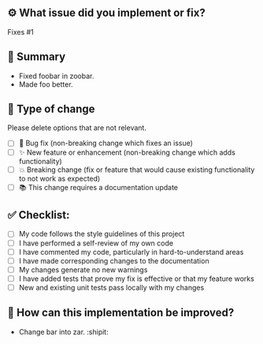 ## ⚙️ What issue did you implement or fix?
Fixes #1

## 📜 Summary
- Fixed foobar in zoobar.
- Made foo better.

## 📝 Type of change

Please delete options that are not relevant.

- [ ] 🐛 Bug fix (non-breaking change which fixes an issue)
- [ ] ✨ New feature or enhancement (non-breaking change which adds functionality)
- [ ] 💥 Breaking change (fix or feature that would cause existing functionality to not work as expected)
- [ ] 📚 This change requires a documentation update

## ✅ Checklist:

- [ ] My code follows the style guidelines of this project
- [ ] I have performed a self-review of my own code
- [ ] I have commented my code, particularly in hard-to-understand areas
- [ ] I have made corresponding changes to the documentation
- [ ] My changes generate no new warnings
- [ ] I have added tests that prove my fix is effective or that my feature works
- [ ] New and existing unit tests pass locally with my changes

## 💩 How can this implementation be improved?
- Change bar into zar. :shipit:

